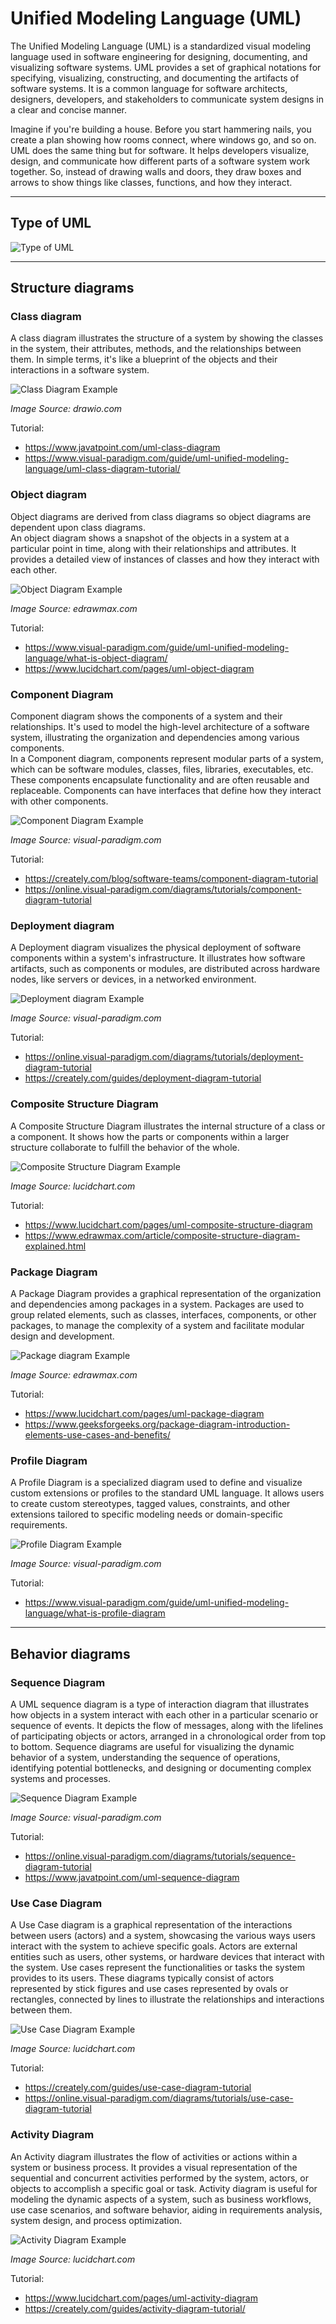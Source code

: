 # Unified Modeling Language (UML)

The Unified Modeling Language (UML) is a standardized visual modeling language used in software engineering for
designing, documenting, and visualizing software systems. UML provides a set of graphical notations for specifying,
visualizing, constructing, and documenting the artifacts of software systems. It is a common language for software
architects, designers, developers, and stakeholders to communicate system designs in a clear and concise manner.

Imagine if you're building a house. Before you start hammering nails, you create a plan showing how rooms connect, where
windows go, and so on. UML does the same thing but for software. It helps developers visualize, design, and communicate
how different parts of a software system work together. So, instead of drawing walls and doors, they draw boxes and
arrows to show things like classes, functions, and how they interact.

---

## Type of UML

![Type of UML](../assets/images/uml/uml-type.png)

---

## Structure diagrams

### Class diagram

A class diagram illustrates the structure of a system by showing the classes in the
system, their attributes, methods, and the relationships between them. In simple terms, it's like a blueprint of the
objects and their interactions in a software system.

![Class Diagram Example](https://www.drawio.com/assets/img/blog/class-diagram-example.png)

_Image Source: drawio.com_

Tutorial:

- https://www.javatpoint.com/uml-class-diagram
- https://www.visual-paradigm.com/guide/uml-unified-modeling-language/uml-class-diagram-tutorial/

### Object diagram

Object diagrams are derived from class diagrams so object diagrams are dependent upon class diagrams.  
An object diagram shows a snapshot of the objects in a system at a particular point in
time, along with their relationships and attributes. It provides a detailed view of instances of classes and how they
interact with each other.

![Object Diagram Example](https://images.edrawmax.com/images/knowledge/uml-object-diagram/example1.jpg)  

_Image Source: edrawmax.com_

Tutorial:

- https://www.visual-paradigm.com/guide/uml-unified-modeling-language/what-is-object-diagram/
- https://www.lucidchart.com/pages/uml-object-diagram

### Component Diagram

Component diagram shows the components of a system and their relationships. It's used to model the high-level
architecture of a software system, illustrating the organization and dependencies among various components.  
In a Component diagram, components represent modular parts of a system, which can be software modules, classes, files,
libraries, executables, etc. These components encapsulate functionality and are often reusable and replaceable.
Components can have interfaces that define how they interact with other components.

![Component Diagram Example](https://online.visual-paradigm.com/images/tutorials/component-diagram-tutorial/01-component-diagram-example.png)

_Image Source: visual-paradigm.com_

Tutorial:

- https://creately.com/blog/software-teams/component-diagram-tutorial
- https://online.visual-paradigm.com/diagrams/tutorials/component-diagram-tutorial

### Deployment diagram

A Deployment diagram visualizes the physical deployment of software components within a system's infrastructure. It
illustrates how software artifacts, such as components or modules, are distributed across hardware nodes, like servers
or devices, in a networked environment.

![Deployment diagram Example](https://online.visual-paradigm.com/images/tutorials/deployment-diagram-tutorial/07-deployment-diagram-example-corporate-distributed-system.png)

_Image Source: visual-paradigm.com_

Tutorial:

- https://online.visual-paradigm.com/diagrams/tutorials/deployment-diagram-tutorial
- https://creately.com/guides/deployment-diagram-tutorial

### Composite Structure Diagram

A Composite Structure Diagram illustrates the internal structure of a class or a component. It shows how the parts or
components within a larger structure collaborate to fulfill the behavior of the whole.

![Composite Structure Diagram Example](https://d2slcw3kip6qmk.cloudfront.net/marketing/pages/blog/UML-composite-structure-diagram.png)

_Image Source: lucidchart.com_

Tutorial:

- https://www.lucidchart.com/pages/uml-composite-structure-diagram
- https://www.edrawmax.com/article/composite-structure-diagram-explained.html

### Package Diagram

A Package Diagram provides a graphical representation of the organization and dependencies among packages in a system.
Packages are used to group related elements, such as classes, interfaces, components, or other packages, to manage the
complexity of a system and facilitate modular design and development.

![Package diagram Example](https://images.edrawmax.com/images/knowledge/package-diagram/package-diagram-example.jpg)

_Image Source: edrawmax.com_

Tutorial:

- https://www.lucidchart.com/pages/uml-package-diagram
- https://www.geeksforgeeks.org/package-diagram-introduction-elements-use-cases-and-benefits/

### Profile Diagram

A Profile Diagram is a specialized diagram used to define and visualize custom extensions or profiles to the standard
UML language. It allows users to create custom stereotypes, tagged values, constraints, and other extensions tailored to
specific modeling needs or domain-specific requirements.

![Profile Diagram Example](https://cdn-images.visual-paradigm.com/guide/uml/what-is-profile-diagram/07-profile-diagram-example-it-management.png)

_Image Source: visual-paradigm.com_

Tutorial:

- https://www.visual-paradigm.com/guide/uml-unified-modeling-language/what-is-profile-diagram

--- 

## Behavior diagrams

### Sequence Diagram

A UML sequence diagram is a type of interaction diagram that illustrates how objects in a system interact with each
other in a particular scenario or sequence of events. It depicts the flow of messages, along with the lifelines of
participating objects or actors, arranged in a chronological order from top to bottom. Sequence diagrams are useful for
visualizing the dynamic behavior of a system, understanding the sequence of operations, identifying potential
bottlenecks, and designing or documenting complex systems and processes.

![Sequence Diagram Example](https://online.visual-paradigm.com/images/tutorials/sequence-diagram-tutorial/13-sequence-diagram-example-book-a-seat.png)

_Image Source: visual-paradigm.com_

Tutorial:

- https://online.visual-paradigm.com/diagrams/tutorials/sequence-diagram-tutorial
- https://www.javatpoint.com/uml-sequence-diagram

### Use Case Diagram

A Use Case diagram is a graphical representation of the interactions between users (actors) and a system, showcasing the
various ways users interact with the system to achieve specific goals. Actors are external entities such as users, other
systems, or hardware devices that interact with the system. Use cases represent the functionalities or tasks the system
provides to its users. These diagrams typically consist of actors represented by stick figures and use cases represented
by ovals or rectangles, connected by lines to illustrate the relationships and interactions between them.

![Use Case Diagram Example](https://d2slcw3kip6qmk.cloudfront.net/marketing/pages/chart/UML-use-case-diagram-tutorial/Book_Publishing_Use_Case_Scenario_UML.PNG)

_Image Source: lucidchart.com_

Tutorial:

- https://creately.com/guides/use-case-diagram-tutorial
- https://online.visual-paradigm.com/diagrams/tutorials/use-case-diagram-tutorial

### Activity Diagram

An Activity diagram illustrates the flow of activities or actions within a system or business process. It provides a
visual representation of the sequential and concurrent activities performed by the system, actors, or objects to
accomplish a specific goal or task. Activity diagram is useful for modeling the dynamic aspects of a system, such as
business workflows, use case scenarios, and software behavior, aiding in requirements analysis, system design, and
process optimization.

![Activity Diagram Example](https://d2slcw3kip6qmk.cloudfront.net/marketing/pages/chart/activity-diagram-for-banking-system-UML/activity-diagram-for-banking-system-UML-650x665.png)

_Image Source: lucidchart.com_

Tutorial:

- https://www.lucidchart.com/pages/uml-activity-diagram
- https://creately.com/guides/activity-diagram-tutorial/

